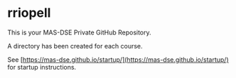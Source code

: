 rriopell
========

This is your MAS-DSE Private GitHub Repository.

A directory has been created for each course.

See [https://mas-dse.github.io/startup/](https://mas-dse.github.io/startup/) for startup instructions.